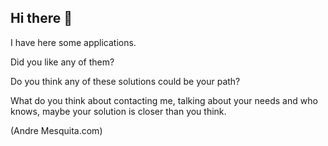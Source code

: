 ## Hi there 👋

I have here some applications.

Did you like any of them?

Do you think any of these solutions could be your path?

What do you think about contacting me, talking about your needs and who knows, maybe your solution is closer than you think.

(Andre Mesquita.com)
